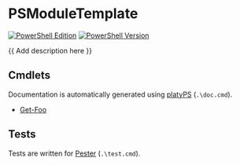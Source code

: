 PSModuleTemplate
================

<!-- To publish to PowerShell Gallery, commit an update to the .psd1 file -->
<!-- img src="PSModuleTemplate.svg" alt="PSModuleTemplate icon" align="right" / -->

<!-- Optional badges: -->
[![PowerShell Edition](https://img.shields.io/badge/PSEdition-Desktop%2FCore-blue.svg)](https://www.powershellgallery.com/packages/PSModuleTemplate/)
[![PowerShell Version](https://img.shields.io/badge/PowerShell-5.1+%20%28WPS%2FPSC%29-blue.svg)](https://www.powershellgallery.com/packages/PSModuleTemplate/)
<!-- [![PowerShell Platform](https://img.shields.io/powershellgallery/p/PSModuleTemplate)](https://www.powershellgallery.com/packages/PSModuleTemplate/) -->
<!-- [![PowerShell Gallery Version](https://img.shields.io/powershellgallery/v/PSModuleTemplate)](https://www.powershellgallery.com/packages/PSModuleTemplate/) -->
<!-- [![PowerShell Gallery](https://img.shields.io/powershellgallery/dt/PSModuleTemplate)](https://www.powershellgallery.com/packages/PSModuleTemplate/) -->
<!-- [![Actions Status](https://github.com/AuthorName/PSModuleTemplate/workflows/.NET%20Core/badge.svg)](https://github.com/AuthorName/PSModuleTemplate/actions) -->

{{ Add description here }}

<!-- include installation instruction -->
<!-- To install: `Install-Module PSModuleTemplate` -->

<!-- Consider using LICEcap (cinst licecap) to capture a GIF animation of a small PowerShell window showing your module in use. -->

Cmdlets
-------

Documentation is automatically generated using [platyPS](https://github.com/PowerShell/platyPS) (`.\doc.cmd`).

- [Get-Foo](docs/Get-Foo.md)

Tests
-----

Tests are written for [Pester](https://github.com/Pester/Pester) (`.\test.cmd`).
